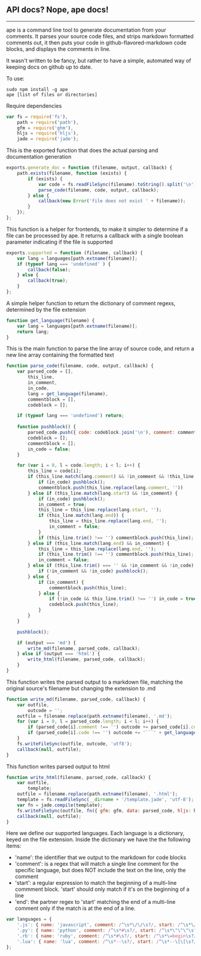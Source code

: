 ## API docs? Nope, ape docs!

---
ape is a command line tool to generate documentation from your comments.
It parses your source code files, and strips markdown formatted comments out,
it then puts your code in github-flavored-markdown code blocks, and displays the comments in line.

It wasn't written to be fancy, but rather to have a simple, automated way of keeping docs on github up to date.

To use:

    sudo npm install -g ape
    ape [list of files or directories]

Require dependencies

```javascript
var fs = require('fs'),
    path = require('path'),
    gfm = require('ghm'),
    hljs = require('hljs'),
    jade = require('jade');

```

This is the exported function that does the actual parsing and documentation generation

```javascript
exports.generate_doc = function (filename, output, callback) {
    path.exists(filename, function (exists) {
        if (exists) {
            var code = fs.readFileSync(filename).toString().split('\n');
            parse_code(filename, code, output, callback);
        } else {
            callback(new Error('file does not exist ' + filename));
        }
    });
};

```

This function is a helper for frontends, to make it simpler to determine if a file can be processed by ape.
It returns a callback with a single boolean parameter indicating if the file is supported

```javascript
exports.supported = function (filename, callback) {
    var lang = languages[path.extname(filename)];
    if (typeof lang === 'undefined' ) {
        callback(false);
    } else {
        callback(true);
    }
};

```

A simple helper function to return the dictionary of comment regexs, determined by the file extension

```javascript
function get_language(filename) {
    var lang = languages[path.extname(filename)];
    return lang;
}

```

This is the main function to parse the line array of source code, and return a new line array
containing the formatted text

```javascript
function parse_code(filename, code, output, callback) {
    var parsed_code = [],
        this_line,
        in_comment,
        in_code,
        lang = get_language(filename),
        commentblock = [],
        codeblock = [];

    if (typeof lang === 'undefined') return;
    
    function pushblock() {
        parsed_code.push({ code: codeblock.join('\n'), comment: commentblock.join('\n') });
        codeblock = [];
        commentblock = [];
        in_code = false;
    }

    for (var i = 0, l = code.length; i < l; i++) {
        this_line = code[i];
        if (this_line.match(lang.comment) && !in_comment && !this_line.match(/^#\!/)) {
            if (in_code) pushblock();
            commentblock.push(this_line.replace(lang.comment, ''))
        } else if (this_line.match(lang.start) && !in_comment) {
            if (in_code) pushblock(); 
            in_comment = true;
            this_line = this_line.replace(lang.start, '');
            if (this_line.match(lang.end)) {
                this_line = this_line.replace(lang.end, '');
                in_comment = false;
            } 
            if (this_line.trim() !== '') commentblock.push(this_line);
        } else if (this_line.match(lang.end) && in_comment) {
            this_line = this_line.replace(lang.end, '');
            if (this_line.trim() !== '') commentblock.push(this_line);
            in_comment = false;
        } else if (this_line.trim() === '' && !in_comment && !in_code) {
            if (!in_comment && !in_code) pushblock();
        } else {
            if (in_comment) {
                commentblock.push(this_line);
            } else {
                if (!in_code && this_line.trim() !== '') in_code = true; 
                codeblock.push(this_line);
            }
        }
    }

    pushblock();

    if (output === 'md') {
        write_md(filename, parsed_code, callback);
    } else if (output === 'html') {
        write_html(filename, parsed_code, callback);
    }
}

```

This function writes the parsed output to a markdown file, matching the original source's filename but changing the extension to .md

```javascript
function write_md(filename, parsed_code, callback) {
    var outfile,
        outcode = '';
    outfile = filename.replace(path.extname(filename), '.md');
    for (var i = 0, l = parsed_code.length; i < l; i++) {
        if (parsed_code[i].comment !== '') outcode += parsed_code[i].comment + '\n\n';
        if (parsed_code[i].code !== '') outcode += '```' + get_language(filename).name + '\n' + parsed_code[i].code + '\n```\n\n';
    }
    fs.writeFileSync(outfile, outcode, 'utf8');
    callback(null, outfile);
}

```

This function writes parsed output to html

```javascript
function write_html(filename, parsed_code, callback) {
    var outfile,
        template;
    outfile = filename.replace(path.extname(filename), '.html');
    template = fs.readFileSync(__dirname + '/template.jade', 'utf-8');
    var fn = jade.compile(template);
    fs.writeFileSync(outfile, fn({ gfm: gfm, data: parsed_code, hljs: hljs, lang: get_language(filename).name }));
    callback(null, outfile);
}

```

Here we define our supported languages. Each language is a dictionary, keyed on the file extension. Inside the dictionary
we have the the following items:

* 'name': the identifier that we output to the markdown for code blocks
* 'comment': is a regex that will match a single line comment for the specific language, but does NOT include the text on the line, only the comment
* 'start': a regular expression to match the beginning of a multi-line commment block. 'start' should only match if it's on the beginning
of a line
* 'end': the partner regex to 'start' matching the end of a multi-line comment only if the match is at the end of a line.

```javascript
var languages = {
    '.js': { name: 'javascript', comment: /^\s*\/\/\s?/, start: /^\s*\/\*\s?/, end: /\*\/\s*$/ },
    '.py': { name: 'python', comment: /^\s*#\s?/, start: /^\s*\"\"\"\s?/, end: /\"\"\"\s*$/ },
    '.rb': { name: 'ruby', comment: /^\s*#\s?/, start: /^\s*\=begin\s?/, end: /\=end\s*$/ },
    '.lua': { name: 'lua', comment: /^\s*--\s?/, start: /^\s*--\[\[\s?/, end: /--\]\]\s*$/ }
};

```

